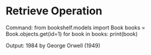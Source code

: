 # Retrieve Operation

Command:
from bookshelf.models import Book
books = Book.objects.get(id=1)
for book in books:
print(book)

Output:
1984 by George Orwell (1949)
